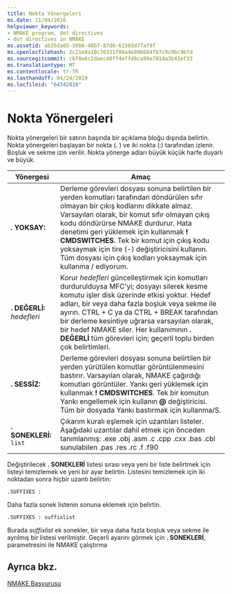 ```yaml
---
title: Nokta Yönergeleri
ms.date: 11/04/2016
helpviewer_keywords:
- NMAKE program, dot directives
- dot directives in NMAKE
ms.assetid: ab35da65-30b6-48b7-87d6-61503d7faf9f
ms.openlocfilehash: 2c21e8a18c76331f86a4e8966b4f67c9c9bc9b7d
ms.sourcegitcommit: c6f8e6c2daec40ff4effd8ca99a7014a3b41ef33
ms.translationtype: MT
ms.contentlocale: tr-TR
ms.lasthandoff: 04/24/2019
ms.locfileid: "64342818"
---
```

# <a name="dot-directives"></a>Nokta Yönergeleri

Nokta yönergeleri bir satırın başında bir açıklama bloğu dışında belirtin. Nokta yönergeleri başlayan bir nokta (. ) ve iki nokta (:) tarafından izlenir. Boşluk ve sekme izin verilir. Nokta yönerge adları büyük küçük harfe duyarlı ve büyük.

|Yönergesi|Amaç|
|---------------|-------------|
|**. YOKSAY:**|Derleme görevleri dosyası sonuna belirtilen bir yerden komutları tarafından döndürülen sıfır olmayan bir çıkış kodlarını dikkate almaz. Varsayılan olarak, bir komut sıfır olmayan çıkış kodu döndürürse NMAKE durdurur. Hata denetimi geri yüklemek için kullanmak **! CMDSWITCHES**. Tek bir komut için çıkış kodu yoksaymak için tire (-) değiştiricisini kullanın. Tüm dosyası için çıkış kodları yoksaymak için kullanma / ediyorum.|
|**. DEĞERLİ:** *hedefleri*|Korur *hedefleri* güncelleştirmek için komutları durdurulduysa MFC'yi; dosyayı silerek kesme komutu işler disk üzerinde etkisi yoktur. Hedef adları, bir veya daha fazla boşluk veya sekme ile ayırın. CTRL + C ya da CTRL + BREAK tarafından bir derleme kesintiye uğrarsa varsayılan olarak, bir hedef NMAKE siler. Her kullanımının **. DEĞERLİ** tüm görevleri için; geçerli toplu birden çok belirtimleri.|
|**. SESSİZ:**|Derleme görevleri dosyası sonuna belirtilen bir yerden yürütülen komutlar görüntülenmesini bastırır. Varsayılan olarak, NMAKE çağırdığı komutları görüntüler. Yankı geri yüklemek için kullanmak **! CMDSWITCHES**. Tek bir komutun Yankı engellemek için kullanın **@** değiştiricisi. Tüm bir dosyada Yankı bastırmak için kullanma/S.|
|**. SONEKLERİ:** `list`|Çıkarım kuralı eşlemek için uzantıları listeler. Aşağıdaki uzantılar dahil etmek için önceden tanımlanmış: .exe .obj .asm .c .cpp .cxx .bas .cbl sunulabilen .pas .res .rc .f .f90|

Değiştirilecek **. SONEKLERİ** listesi sırası veya yeni bir liste belirtmek için listeyi temizlemek ve yeni bir ayar belirtin. Listesini temizlemek için iki noktadan sonra hiçbir uzantı belirtin:

```
.SUFFIXES :
```

Daha fazla sonek listenin sonuna eklemek için belirtin.

```
.SUFFIXES : suffixlist
```

Burada *suffixlist* ek sonekler, bir veya daha fazla boşluk veya sekme ile ayrılmış bir listesi verilmiştir. Geçerli ayarını görmek için **. SONEKLERİ**, parametresini ile NMAKE çalıştırma

## <a name="see-also"></a>Ayrıca bkz.

[NMAKE Başvurusu](nmake-reference.md)
